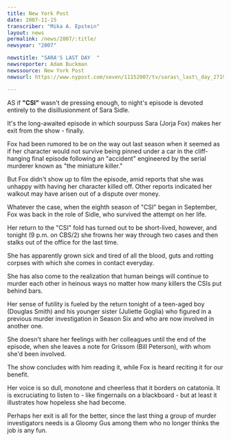 ```yaml
---
title: New York Post
date: 2007-11-15
transcriber: "Mika A. Epstein"
layout: news
permalink: /news/2007/:title/
newsyear: "2007"

newstitle: "SARA'S LAST DAY  "
newsreporter: Adam Buckman
newssource: New York Post
newsurl: https://www.nypost.com/seven/11152007/tv/saras\_last\_day_271927.htm

---
```

AS if **"CSI"** wasn't de pressing enough, to night's episode is devoted entirely to the disillusionment of Sara Sidle.

It's the long-awaited episode in which sourpuss Sara (Jorja Fox) makes her exit from the show - finally.

Fox had been rumored to be on the way out last season when it seemed as if her character would not survive being pinned under a car in the cliff- hanging final episode following an "accident" engineered by the serial murderer known as "the miniature killer."

But Fox didn't show up to film the episode, amid reports that she was unhappy with having her character killed off. Other reports indicated her walkout may have arisen out of a dispute over money.

Whatever the case, when the eighth season of "CSI" began in September, Fox was back in the role of Sidle, who survived the attempt on her life.

Her return to the "CSI" fold has turned out to be short-lived, however, and tonight (9 p.m. on CBS/2) she frowns her way through two cases and then stalks out of the office for the last time.

She has apparently grown sick and tired of all the blood, guts and rotting corpses with which she comes in contact everyday.

She has also come to the realization that human beings will continue to murder each other in heinous ways no matter how many killers the CSIs put behind bars.

Her sense of futility is fueled by the return tonight of a teen-aged boy (Douglas Smith) and his younger sister (Juliette Goglia) who figured in a previous murder investigation in Season Six and who are now involved in another one.

She doesn't share her feelings with her colleagues until the end of the episode, when she leaves a note for Grissom (Bill Peterson), with whom she'd been involved.

The show concludes with him reading it, while Fox is heard reciting it for our benefit.

Her voice is so dull, monotone and cheerless that it borders on catatonia. It is excruciating to listen to - like fingernails on a blackboard - but at least it illustrates how hopeless she had become.

Perhaps her exit is all for the better, since the last thing a group of murder investigators needs is a Gloomy Gus among them who no longer thinks the job is any fun.
